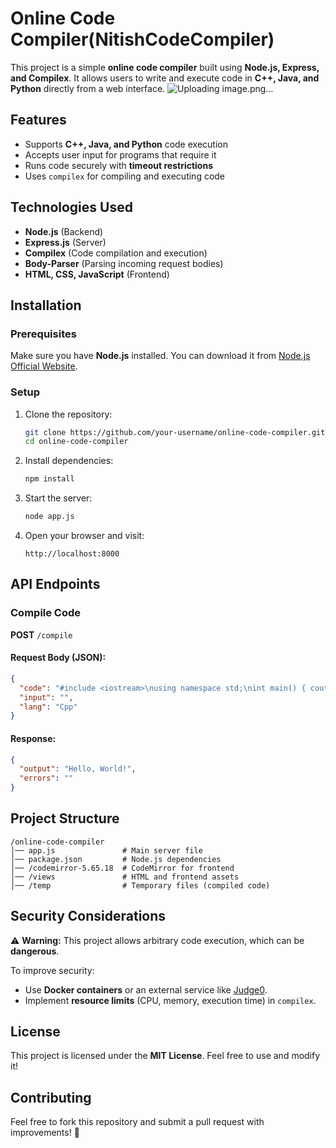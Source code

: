 # Online Code Compiler(NitishCodeCompiler)

This project is a simple **online code compiler** built using **Node.js, Express, and Compilex**. It allows users to write and execute code in **C++, Java, and Python** directly from a web interface.
![Uploading image.png…]()


## Features
- Supports **C++, Java, and Python** code execution
- Accepts user input for programs that require it
- Runs code securely with **timeout restrictions**
- Uses `compilex` for compiling and executing code

## Technologies Used
- **Node.js** (Backend)
- **Express.js** (Server)
- **Compilex** (Code compilation and execution)
- **Body-Parser** (Parsing incoming request bodies)
- **HTML, CSS, JavaScript** (Frontend)

## Installation
### Prerequisites
Make sure you have **Node.js** installed. You can download it from [Node.js Official Website](https://nodejs.org/).

### Setup
1. Clone the repository:
   ```sh
   git clone https://github.com/your-username/online-code-compiler.git
   cd online-code-compiler
   ```
2. Install dependencies:
   ```sh
   npm install
   ```
3. Start the server:
   ```sh
   node app.js
   ```
4. Open your browser and visit:
   ```
   http://localhost:8000
   ```

## API Endpoints
### **Compile Code**
**POST** `/compile`
#### Request Body (JSON):
```json
{
  "code": "#include <iostream>\nusing namespace std;\nint main() { cout << 'Hello, World!'; return 0; }",
  "input": "",
  "lang": "Cpp"
}
```
#### Response:
```json
{
  "output": "Hello, World!",
  "errors": ""
}
```

## Project Structure
```
/online-code-compiler
│── app.js               # Main server file
│── package.json         # Node.js dependencies
│── /codemirror-5.65.18  # CodeMirror for frontend
│── /views               # HTML and frontend assets
│── /temp                # Temporary files (compiled code)
```

## Security Considerations
⚠️ **Warning:** This project allows arbitrary code execution, which can be **dangerous**.

To improve security:
- Use **Docker containers** or an external service like [Judge0](https://judge0.com/).
- Implement **resource limits** (CPU, memory, execution time) in `compilex`.

## License
This project is licensed under the **MIT License**. Feel free to use and modify it!

## Contributing
Feel free to fork this repository and submit a pull request with improvements! 🚀

